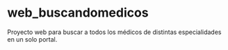 # web_buscandomedicos
Proyecto web para buscar a todos los médicos de distintas especialidades en un solo portal.
